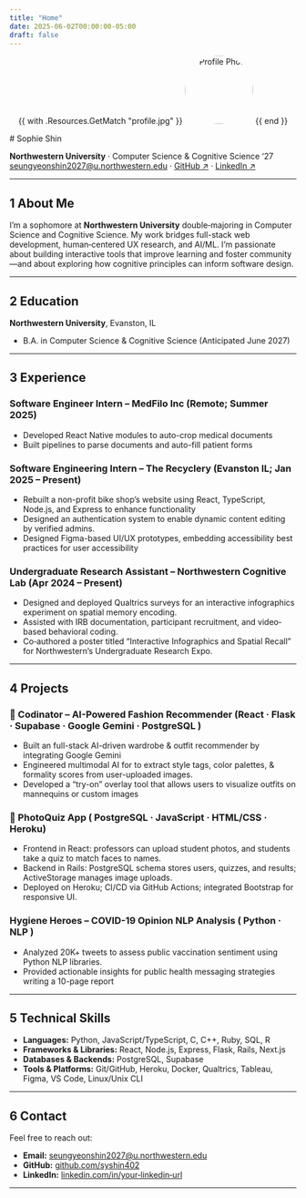 ```yaml
---
title: "Home"
date: 2025-06-02T00:00:00-05:00
draft: false
---
```


<!--===============================
   H O M E   P A G E   C O N T E N T
  ===============================-->

<!--   1. A very small profile image (use HTML to set width) -->
<p align="center">
{{ with .Resources.GetMatch "profile.jpg" }}
  <img 
    src="{{ .RelPermalink }}" 
    width="120" 
    style="border-radius:50%;" 
    alt="Profile Photo" 
  />
{{ end }}
</p>
# Sophie Shin

**Northwestern University** &middot; Computer Science & Cognitive Science ‘27  
seungyeonshin2027@u.northwestern.edu &middot; [GitHub ↗](https://github.com/syshin402) &middot; [LinkedIn ↗](https://linkedin.com/in/seungyeon-shin-7aa302211/)  

---

## 1  About Me

I’m a sophomore at **Northwestern University** double‐majoring in Computer Science and Cognitive Science. My work bridges full-stack web development, human‐centered UX research, and AI/ML. I’m passionate about building interactive tools that improve learning and foster community—and about exploring how cognitive principles can inform software design.

---

## 2  Education

**Northwestern University**, Evanston, IL  
- B.A. in Computer Science & Cognitive Science (Anticipated June 2027)  


---

## 3  Experience

### Software Engineer Intern – MedFilo Inc            (Remote; Summer 2025)  
- Developed React Native modules to auto-crop medical documents
- Built pipelines to parse documents and auto-fill patient forms

### Software Engineering Intern – The Recyclery (Evanston IL; Jan 2025 – Present)  
- Rebuilt a non-profit bike shop’s website using React, TypeScript, Node.js, and Express to enhance functionality 
- Designed an authentication system to enable dynamic content editing by verified admins.   
- Designed Figma-based UI/UX prototypes, embedding accessibility best practices for user accessibility 

### Undergraduate Research Assistant – Northwestern Cognitive Lab     (Apr 2024 – Present)  
- Designed and deployed Qualtrics surveys for an interactive infographics experiment on spatial memory encoding.  
- Assisted with IRB documentation, participant recruitment, and video‐based behavioral coding.  
- Co‐authored a poster titled “Interactive Infographics and Spatial Recall” for Northwestern’s Undergraduate Research Expo.  

---

## 4  Projects

### 👚 Codinator – AI-Powered Fashion Recommender  (React · Flask · Supabase · Google Gemini · PostgreSQL )  
- Built an full-stack AI-driven wardrobe & outfit recommender by integrating Google Gemini 
- Engineered multimodal AI for to extract style tags, color palettes, & formality scores from user-uploaded images. 
- Developed a “try-on” overlay tool that allows users to visualize outfits on mannequins or custom images 

### 📸 PhotoQuiz App ( PostgreSQL · JavaScript · HTML/CSS · Heroku)  
- Frontend in React: professors can upload student photos, and students take a quiz to match faces to names.  
- Backend in Rails: PostgreSQL schema stores users, quizzes, and results; ActiveStorage manages image uploads.  
- Deployed on Heroku; CI/CD via GitHub Actions; integrated Bootstrap for responsive UI.  

### Hygiene Heroes – COVID-19 Opinion NLP Analysis ( Python · NLP )  
- Analyzed 20K+ tweets to assess public vaccination sentiment using Python NLP libraries.   
- Provided actionable insights for public health messaging strategies writing a 10-page report 



---

## 5  Technical Skills

- **Languages:** Python, JavaScript/TypeScript, C, C++, Ruby, SQL, R  
- **Frameworks & Libraries:** React, Node.js, Express, Flask, Rails, Next.js 
- **Databases & Backends:** PostgreSQL, Supabase
- **Tools & Platforms:** Git/GitHub, Heroku, Docker, Qualtrics, Tableau, Figma, VS Code, Linux/Unix CLI  

---

## 6  Contact

Feel free to reach out:  
- **Email:** seungyeonshin2027@u.northwestern.edu  
- **GitHub:** [github.com/syshin402](https://github.com/syshin402)  
- **LinkedIn:** [linkedin.com/in/your‐linkedin‐url](https://linkedin.com/in/seungyeon-shin-7aa302211/)  

---
